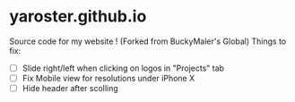 # yaroster.github.io
Source code for my website !
(Forked from BuckyMaler's Global)
Things to fix:
- [ ] Slide right/left when clicking on logos in "Projects" tab
- [ ] Fix Mobile view for resolutions under iPhone X
- [ ] Hide header after scolling
